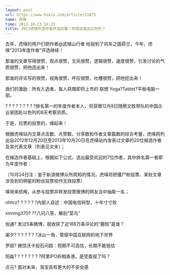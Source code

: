 ```yaml
---
layout: post
url: https://www.huxiu.com/article/21875
name: 虎嗅
time: 2013-10-23 14:33
title: 2013虎嗅年度作者评选启幕！你想送谁去以色列？
---
```

去年，虎嗅的用户们把作者@武陵山行者 给投到了风车之国荷兰，今年，虎嗅“2013年度作者”评选继续！

那谁的文章写得很赞，观点很赞，文风很赞，逻辑很赞，速度很赞，引发讨论的气质很赞，把他选出来！

那谁的评论写的很赞，视角很赞，呼应很赞，吐槽很赞，把他挖出来！

我们的激励：所有入选者，每人获赠即将上市的 联想 Yoga?Tablet?平板电脑一部。

? ? ? ? ? ? ? ? ?排名第一的年度作者本人，将获赠12月8日随蔡文胜带队的中国企业家团赴以色列的8天考察资质。

于是，拉票的投票的，燥起来！

根据虎嗅站内文章点击数、点赞数、分享数和作者文章篇数的综合考量，虎嗅网列出自2012年12月20日至2013年10月20日在虎嗅站内发表过文章的20位候选作者及其代表文章（列表见文末）；

在候选作者基础上，根据如下公式，选出最受欢迎的7位作者，其中排名第一者即为年度作者：

（10月24日注：鉴于新浪微博众所周知的情况，虎嗅将把僵尸粉投票、某些文章涉及到的明星的粉丝投票视作无效投票）

嗅哥来抓阄，从参与投票并转发投票微博的网友当中抽取一名；

nhhrz? ? ? ? ? ?内部人自述：中国电信转型，十年寸寸败

xinning370? ??八问八答，解剖“菜鸟”

伯通? 发过5条微博，就收获了近188万条评论的“鹿晗”是谁？

阑夕? ? ? ? ? ? ?冰山一角，管窥中国互联网的地下世界

罗超? 微信沃卡投石问路：短期不可高估，长期不能低估

阳淼? ? ? ? ? ? ? ?阿里IPO折戟香港，是受委屈了吗？

贞元? 面对未来，淘宝具有更大的不安全感

